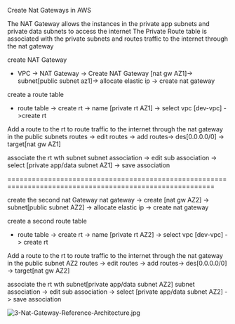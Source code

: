 Create Nat Gateways in AWS

The NAT Gateway allows the instances in the private app subnets and private data subnets to access the internet
The Private Route table is associated with the private subnets and routes traffic to the internet through the nat gateway 

create NAT Gateway
- VPC -> NAT Gateway -> Create NAT Gateway [nat gw AZ1]-> subnet[public subnet az1]-> allocate elastic ip -> create nat gateway

create a route table 
- route table -> create rt -> name [private rt AZ1] ->  select vpc [dev-vpc] ->create rt

Add a route to the rt to route traffic to the internet through the nat gateway in the public subnets
routes -> edit routes -> add routes-> des[0.0.0.0/0] -> target[nat gw AZ1]

associate the rt wth subnet
subnet association -> edit sub association -> select [private app/data subnet AZ1] -> save association
 
=========================================================================================================

create the second nat Gateway
nat gateway -> create [nat gw AZ2] -> subnet[public subnet AZ2] -> allocate elastic ip -> create nat gateway

create a second route table 
- route table -> create rt -> name [private rt AZ2] -> select vpc [dev-vpc] -> create rt

Add a route to the rt to route traffic to the internet through the nat gateway in the public subnet AZ2
routes -> edit routes -> add routes-> des[0.0.0.0/0] -> target[nat gw AZ2]

associate the rt wth subnet[private app/data subnet AZ2]
subnet association -> edit sub association -> select [private app/data subnet AZ2] -> save association





![3-Nat-Gateway-Reference-Architecture.jpg](https://i.postimg.cc/R4dbMWy8/3-Nat-Gateway-Reference-Architecture.jpg)